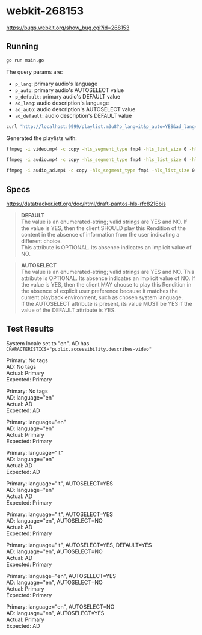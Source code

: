 # webkit-268153
https://bugs.webkit.org/show_bug.cgi?id=268153

## Running

```sh
go run main.go
```

The query params are:

* `p_lang`: primary audio's language
* `p_auto`: primary audio's AUTOSELECT value
* `p_default`: primary audio's DEFAULT value
* `ad_lang`: audio description's language
* `ad_auto`: audio description's AUTOSELECT value
* `ad_default`: audio description's DEFAULT value

```sh
curl 'http://localhost:9999/playlist.m3u8?p_lang=it&p_auto=YES&ad_lang=en&ad_auto=NO'
```

Generated the playlists with:

```sh
ffmpeg -i video.mp4 -c copy -hls_segment_type fmp4 -hls_list_size 0 -hls_time 6 -hls_fmp4_init_filename "v_init.mp4" v_index.m3u8

ffmpeg -i audio.mp4 -c copy -hls_segment_type fmp4 -hls_list_size 0 -hls_time 6 -hls_fmp4_init_filename "a_init.mp4" a_index.m3u8

ffmpeg -i audio_ad.mp4 -c copy -hls_segment_type fmp4 -hls_list_size 0 -hls_time 6 -hls_fmp4_init_filename "ad_init.mp4" ad_index.m3u8
```

## Specs 
https://datatracker.ietf.org/doc/html/draft-pantos-hls-rfc8216bis

> **DEFAULT**  
The value is an enumerated-string; valid strings are YES and NO.
If the value is YES, then the client SHOULD play this Rendition of
the content in the absence of information from the user indicating
a different choice.  
This attribute is OPTIONAL.  Its absence
indicates an implicit value of NO.

> **AUTOSELECT**  
The value is an enumerated-string; valid strings are YES and NO.
This attribute is OPTIONAL.  Its absence indicates an implicit
value of NO.  If the value is YES, then the client MAY choose to
play this Rendition in the absence of explicit user preference
because it matches the current playback environment, such as
chosen system language.  
If the AUTOSELECT attribute is present, its value MUST be YES if
the value of the DEFAULT attribute is YES.

## Test Results

System locale set to "en".
AD has `CHARACTERISTICS="public.accessibility.describes-video"`


Primary: No tags  
AD: No tags  
Actual: Primary  
Expected: Primary  

Primary: No tags  
AD: language="en"  
Actual: AD  
Expected: AD  

Primary: language="en"  
AD: language="en"  
Actual: Primary  
Expected: Primary  

Primary: language="it"  
AD: language="en"  
Actual: AD  
Expected: AD  

Primary: language="it", AUTOSELECT=YES  
AD: language="en"  
Actual: AD  
Expected: Primary  

Primary: language="it", AUTOSELECT=YES  
AD: language="en", AUTOSELECT=NO  
Actual: AD  
Expected: Primary

Primary: language="it", AUTOSELECT=YES, DEFAULT=YES  
AD: language="en", AUTOSELECT=NO  
Actual: AD  
Expected: Primary

Primary: language="en", AUTOSELECT=YES  
AD: language="en", AUTOSELECT=NO  
Actual: Primary  
Expected: Primary 

Primary: language="en", AUTOSELECT=NO  
AD: language="en", AUTOSELECT=YES  
Actual: Primary  
Expected: AD 

